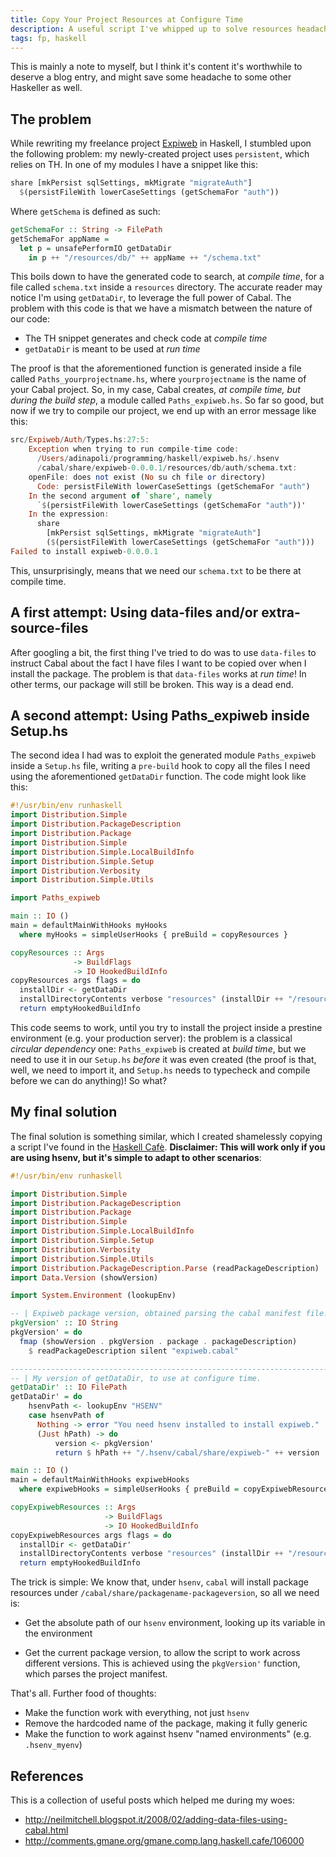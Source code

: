 ```yaml
---
title: Copy Your Project Resources at Configure Time
description: A useful script I've whipped up to solve resources headache.
tags: fp, haskell
---
```




This is mainly a note to myself, but I think it's content it's worthwhile to
deserve a blog entry, and might save some headache to some other Haskeller as well.

## The problem
While rewriting my freelance project [Expiweb](http://www.expiweb.it)
in Haskell, I stumbled upon the following problem: my newly-created project 
uses `persistent`, which relies on TH. In one of my modules I have a snippet
like this:

``` haskell
share [mkPersist sqlSettings, mkMigrate "migrateAuth"]
  $(persistFileWith lowerCaseSettings (getSchemaFor "auth"))
```

Where `getSchema` is defined as such:

``` haskell
getSchemaFor :: String -> FilePath
getSchemaFor appName =
  let p = unsafePerformIO getDataDir
    in p ++ "/resources/db/" ++ appName ++ "/schema.txt"
```

This boils down to have the generated code to search, at *compile time*, for
a file called `schema.txt` inside a `resources` directory. The accurate reader
may notice I'm using `getDataDir`, to leverage the full power of Cabal. The
problem with this code is that we have a mismatch between the nature of our
code:

* The TH snippet generates and check code at *compile time*
* `getDataDir` is meant to be used at *run time*

The proof is that the aforementioned function is generated inside a file
called `Paths_yourprojectname.hs`, where `yourprojectname` is the name of
your Cabal project. So, in my case, Cabal creates, *at compile time, but during
the build step*, a module called `Paths_expiweb.hs`. So far so good, but now
if we try to compile our project, we end up with an error message like this:

``` haskell
src/Expiweb/Auth/Types.hs:27:5:
    Exception when trying to run compile-time code:
      /Users/adinapoli/programming/haskell/expiweb.hs/.hsenv
      /cabal/share/expiweb-0.0.0.1/resources/db/auth/schema.txt:
    openFile: does not exist (No su ch file or directory)
      Code: persistFileWith lowerCaseSettings (getSchemaFor "auth")
    In the second argument of `share', namely
      `$(persistFileWith lowerCaseSettings (getSchemaFor "auth"))'
    In the expression:
      share
        [mkPersist sqlSettings, mkMigrate "migrateAuth"]
        ($(persistFileWith lowerCaseSettings (getSchemaFor "auth")))
Failed to install expiweb-0.0.0.1
```

This, unsurprisingly, means that we need our `schema.txt` to be there at compile
time.

## A first attempt: Using data-files and/or extra-source-files
After googling a bit, the first thing I've tried to do was to use `data-files`
to instruct Cabal about the fact I have files I want to be copied over when
I install the package. The problem is that `data-files` works at *run time*!
In other terms, our package will still be broken. This way is a dead end.

## A second attempt: Using Paths_expiweb inside Setup.hs
The second idea I had was to exploit the generated module `Paths_expiweb` 
inside a `Setup.hs` file, writing a `pre-build` hook to copy all the files
I need using the aforementioned `getDataDir` function.
The code might look like this:

``` haskell
#!/usr/bin/env runhaskell
import Distribution.Simple
import Distribution.PackageDescription
import Distribution.Package
import Distribution.Simple
import Distribution.Simple.LocalBuildInfo
import Distribution.Simple.Setup
import Distribution.Verbosity
import Distribution.Simple.Utils

import Paths_expiweb

main :: IO ()
main = defaultMainWithHooks myHooks
  where myHooks = simpleUserHooks { preBuild = copyResources }

copyResources :: Args 
              -> BuildFlags
              -> IO HookedBuildInfo
copyResources args flags = do
  installDir <- getDataDir
  installDirectoryContents verbose "resources" (installDir ++ "/resources")
  return emptyHookedBuildInfo
```

This code seems to work, until you try to install the project inside a prestine
environment (e.g. your production server): the problem is a classical *circular
dependency* one: `Paths_expiweb` is created at *build time*, but we need to 
use it in our `Setup.hs` *before* it was even created (the proof is that, well,
we need to import it, and `Setup.hs` needs to typecheck and compile before we
can do anything)! So what?

## My final solution
The final solution is something similar, which I created shamelessly copying
a script I've found in the [Haskell Cafè](http://comments.gmane.org/gmane.comp.lang.haskell.cafe/106000).
**Disclaimer: This will work only if you are using hsenv, but it's simple to
adapt to other scenarios**:

``` haskell
#!/usr/bin/env runhaskell

import Distribution.Simple
import Distribution.PackageDescription
import Distribution.Package
import Distribution.Simple
import Distribution.Simple.LocalBuildInfo
import Distribution.Simple.Setup
import Distribution.Verbosity
import Distribution.Simple.Utils
import Distribution.PackageDescription.Parse (readPackageDescription)
import Data.Version (showVersion)

import System.Environment (lookupEnv)

-- | Expiweb package version, obtained parsing the cabal manifest file.
pkgVersion' :: IO String
pkgVersion' = do
  fmap (showVersion . pkgVersion . package . packageDescription)
    $ readPackageDescription silent "expiweb.cabal"

-------------------------------------------------------------------------------
-- | My version of getDataDir, to use at configure time.
getDataDir' :: IO FilePath
getDataDir' = do
    hsenvPath <- lookupEnv "HSENV"
    case hsenvPath of
      Nothing -> error "You need hsenv installed to install expiweb."
      (Just hPath) -> do
          version <- pkgVersion'
          return $ hPath ++ "/.hsenv/cabal/share/expiweb-" ++ version

main :: IO ()
main = defaultMainWithHooks expiwebHooks
  where expiwebHooks = simpleUserHooks { preBuild = copyExpiwebResources }

copyExpiwebResources :: Args 
                     -> BuildFlags
                     -> IO HookedBuildInfo
copyExpiwebResources args flags = do
  installDir <- getDataDir'
  installDirectoryContents verbose "resources" (installDir ++ "/resources")
  return emptyHookedBuildInfo
```

The trick is simple: We know that, under `hsenv`, `cabal` will install package
resources under `/cabal/share/packagename-packageversion`, so all we need is:

* Get the absolute path of our `hsenv` environment, looking up its variable
  in the environment

* Get the current package version, to allow the script to work across different
  versions. This is achieved using the `pkgVersion'` function, which parses the
  project manifest.

That's all. Further food of thoughts:

* Make the function work with everything, not just `hsenv`
* Remove the hardcoded name of the package, making it fully generic
* Make the function to work against hsenv "named environments" (e.g. `.hsenv_myenv`)

## References
This is a collection of useful posts which helped me during my woes:

* http://neilmitchell.blogspot.it/2008/02/adding-data-files-using-cabal.html
* http://comments.gmane.org/gmane.comp.lang.haskell.cafe/106000
